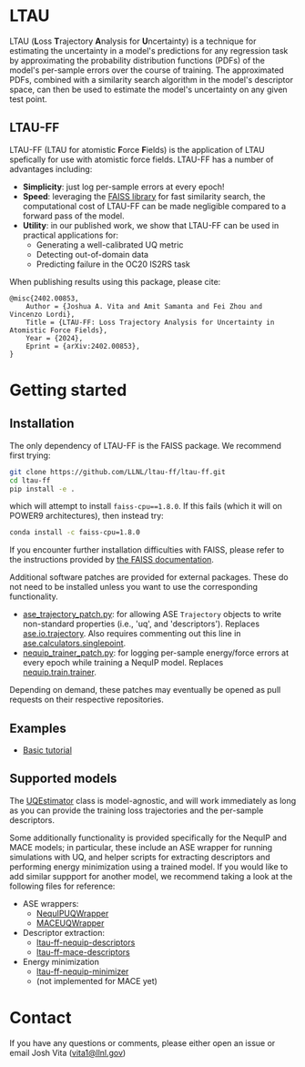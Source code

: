 # LTAU
LTAU (**L**oss **T**rajectory **A**nalysis for **U**ncertainty) is a technique for estimating the uncertainty in a model's predictions for any regression task
by approximating the probability distribution functions (PDFs) of the model's per-sample errors
over the course of training. The approximated PDFs, combined with a similarity
search algorithm in the model's descriptor space, can then be used to estimate the
model's uncertainty on any given test point.

## LTAU-FF
LTAU-FF (LTAU for atomistic **F**orce
**F**ields) is the application of LTAU spefically for use with atomistic force fields. LTAU-FF has a number of advantages including:
* **Simplicity**: just log per-sample errors at every epoch!
* **Speed**: leveraging the [FAISS library](https://github.com/facebookresearch/faiss) for fast similarity search,
    the computational cost of LTAU-FF can be made negligible compared to a forward pass
    of the model.
* **Utility**: in our published work, we show that LTAU-FF can be used in practical applications for:
  * Generating a well-calibrated UQ metric
  * Detecting out-of-domain data
  * Predicting failure in the OC20 IS2RS task

When publishing results using this package, please cite:

```
@misc{2402.00853,
    Author = {Joshua A. Vita and Amit Samanta and Fei Zhou and Vincenzo Lordi},
    Title = {LTAU-FF: Loss Trajectory Analysis for Uncertainty in Atomistic Force Fields},
    Year = {2024},
    Eprint = {arXiv:2402.00853},
}
```

# Getting started

## Installation

The only dependency of LTAU-FF is the FAISS package.
We recommend first trying:

```bash
git clone https://github.com/LLNL/ltau-ff/ltau-ff.git
cd ltau-ff
pip install -e .
```

which will attempt to install `faiss-cpu==1.8.0`. If this fails (which it will on POWER9 architectures), then instead try:

```bash
conda install -c faiss-cpu=1.8.0
```

If you encounter further installation difficulties with FAISS, please refer to the instructions provided by [the FAISS documentation](https://github.com/facebookresearch/faiss/blob/main/INSTALL.md).

Additional software patches are provided for external packages. These do not need to be installed unless you want to use the corresponding functionality.
* [ase_trajectory_patch.py](https://github.com/LLNL/ltau-ff/ltau-ff/-/blob/main/scripts/ase_trajectory_patch.py?ref_type=heads): for allowing ASE `Trajectory` objects to write non-standard properties (i.e., 'uq', and 'descriptors'). Replaces [ase.io.trajectory](https://gitlab.com/ase/ase/-/blob/master/ase/io/trajectory.py?ref_type=heads). Also requires commenting out this line in [ase.calculators.singlepoint](https://gitlab.com/ase/ase/-/blob/master/ase/calculators/singlepoint.py?ref_type=heads#L25).
* [nequip_trainer_patch.py](https://github.com/LLNL/ltau-ff/ltau-ff/-/blob/main/scripts/nequip_trainer_patch.py?ref_type=heads): for logging per-sample energy/force errors at every epoch while training a NequIP model. Replaces [nequip.train.trainer](https://github.com/mir-group/nequip/blob/main/nequip/train/trainer.py).

Depending on demand, these patches may eventually be opened as pull requests on their respective repositories.

## Examples
* [Basic tutorial](https://github.com/LLNL/ltau-ff/ltau-ff/-/blob/main/examples/tutorial.ipynb?ref_type=heads)

## Supported models
The [UQEstimator](https://github.com/LLNL/ltau-ff/ltau-ff/-/blob/main/ltau_ff/uq_estimator.py?ref_type=heads#L5) class is model-agnostic, and will work immediately as long as you can provide the training loss trajectories and the per-sample descriptors.

Some additionally functionality is provided specifically for the NequIP and MACE models; in particular, these include an ASE wrapper for running simulations with UQ, and helper scripts for extracting descriptors and performing energy minimization using a trained model. If you would like to add similar suppport for another model, we recommend taking a look at the following files for reference:

* ASE wrappers:
    * [NequIPUQWrapper](https://github.com/LLNL/ltau-ff/ltau-ff/-/blob/main/ltau_ff/ase_wrapper.py?ref_type=heads#L9)
    * [MACEUQWrapper](https://github.com/LLNL/ltau-ff/blob/6a5e23c690093120df5f048b76a631f8d67255f5/ltau_ff/ase_wrapper_mace.py#L10)
* Descriptor extraction:
    * [ltau-ff-nequip-descriptors](https://github.com/LLNL/ltau-ff/ltau-ff/-/blob/main/scripts/ltau-ff-nequip-descriptors?ref_type=heads)
    * [ltau-ff-mace-descriptors](https://github.com/LLNL/ltau-ff/blob/main/scripts/ltau-ff-mace-descriptors)
* Energy minimization
    * [ltau-ff-nequip-minimizer](https://github.com/LLNL/ltau-ff/ltau-ff/-/blob/main/scripts/ltau-ff-nequip-minimizer?ref_type=heads)
    * (not implemented for MACE yet)

# Contact
If you have any questions or comments, please either open an issue or email Josh
Vita (vita1@llnl.gov)
